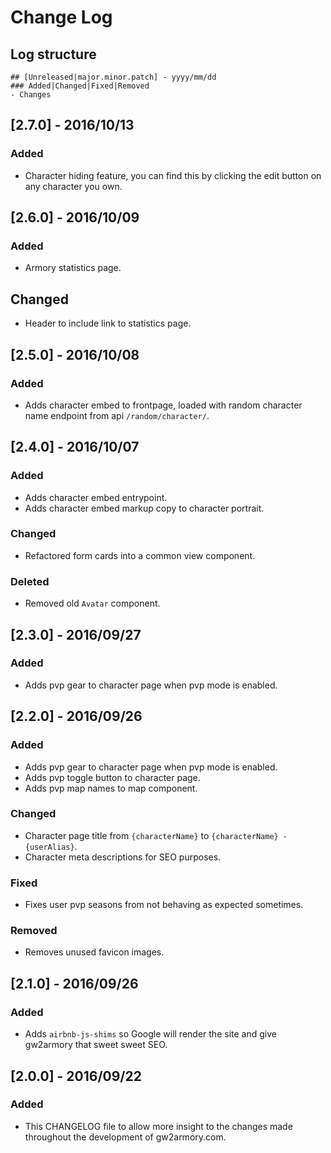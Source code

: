 # Change Log

## Log structure

```
## [Unreleased|major.minor.patch] - yyyy/mm/dd
### Added|Changed|Fixed|Removed
- Changes
```

## [2.7.0] - 2016/10/13
### Added
- Character hiding feature, you can find this by clicking the edit button on any character you own.

## [2.6.0] - 2016/10/09
### Added
- Armory statistics page.

## Changed
- Header to include link to statistics page.

## [2.5.0] - 2016/10/08
### Added
- Adds character embed to frontpage, loaded with random character name endpoint from api `/random/character/`.

## [2.4.0] - 2016/10/07
### Added
- Adds character embed entrypoint.
- Adds character embed markup copy to character portrait.

### Changed
- Refactored form cards into a common view component.

### Deleted
- Removed old `Avatar` component.

## [2.3.0] - 2016/09/27
### Added
- Adds pvp gear to character page when pvp mode is enabled.

## [2.2.0] - 2016/09/26
### Added
- Adds pvp gear to character page when pvp mode is enabled.
- Adds pvp toggle button to character page.
- Adds pvp map names to map component.

### Changed
- Character page title from `{characterName}` to `{characterName} - {userAlias}`.
- Character meta descriptions for SEO purposes.

### Fixed
- Fixes user pvp seasons from not behaving as expected sometimes.

### Removed
- Removes unused favicon images.

## [2.1.0] - 2016/09/26
### Added
- Adds `airbnb-js-shims` so Google will render the site and give gw2armory that sweet sweet SEO.

## [2.0.0] - 2016/09/22
### Added
- This CHANGELOG file to allow more insight to the changes made throughout the development of gw2armory.com.
